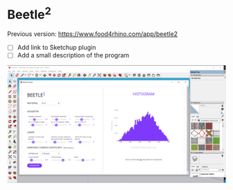 # Beetle<sup>2</sup>

Previous version: <https://www.food4rhino.com/app/beetle2>

- [ ] Add link to Sketchup plugin
- [ ] Add a small description of the program

![Screenshot](screenshots/main.PNG)
